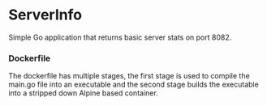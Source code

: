 # ServerInfo

Simple Go application that returns basic server stats on port 8082.

### Dockerfile

The dockerfile has multiple stages, the first stage is used to compile the main.go file into an executable and the second stage builds the executable into a stripped down Alpine based container.